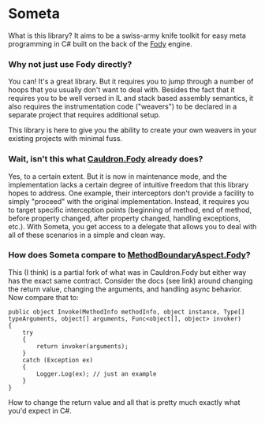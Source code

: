 # Someta

What is this library?  It aims to be a swiss-army knife toolkit for easy meta programming in C# built on the back of the [Fody](https://github.com/Fody/Fody) engine.

### Why not just use Fody directly?
You can!  It's a great library.  But it requires you to jump through a number of hoops that you usually don't want to deal with.  Besides the fact that it requires you to be well versed in IL and stack based assembly semantics, it also requires the instrumentation code ("weavers") to be declared in a separate project that requires additional setup.

This library is here to give you the ability to create your own weavers in your existing projects with minimal fuss.

### Wait, isn't this what [Cauldron.Fody](https://github.com/Capgemini/Cauldron/tree/master/Fody) already does?

Yes, to a certain extent.  But it is now in maintenance mode, and the implementation lacks a certain degree of intuitive freedom that this library hopes to address.  One example, their interceptors don't provide a facility to simply "proceed" with the original implementation.  Instead, it requires you to target specific interception points (beginning of method, end of method, before property changed, after property changed, handling exceptions, etc.).  With Someta, you get access to a delegate that allows you to deal with all of these scenarios in a simple and clean way.

### How does Someta compare to [MethodBoundaryAspect.Fody](https://github.com/vescon/MethodBoundaryAspect.Fody)?

This (I think) is a partial fork of what was in Cauldron.Fody but either way has the exact same contract.  Consider the docs (see link) around changing the return value, changing the arguments, and handling async behavior.  Now compare that to:

```
public object Invoke(MethodInfo methodInfo, object instance, Type[] typeArguments, object[] arguments, Func<object[], object> invoker)
{
    try 
    {
        return invoker(arguments);
    }
    catch (Exception ex)
    {
        Logger.Log(ex); // just an example
    }
}
```

How to change the return value and all that is pretty much exactly what you'd expect in C#.